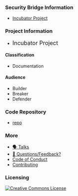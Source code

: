 ### Security Bridge Information

* [Incubator Project](#)

### Project Information

- <i class="fas fa-flag" style="font-size: 1.3em; color:#2ADA08;"></i>
  <span style="font-size: 1.3em;">Incubator Project</span>

#### Classification

- <i class="fas fa-book" style="color:#233e81;"></i> Documentation

#### Audience

- <i class="fas fa-toolbox" style="color:#233e81;"></i> Builder
- <i class="fas fa-hammer" style="color:#233e81;"></i> Breaker
- <i class="fas fa-shield-alt" style="color:#233e81;"></i> Defender


### Code Repository
* [repo](#)

### More

- [🗣️ Talks](TBD)
- [💬 Questions/Feedback?](https://github.com/OWASP/owasp-mastg/discussions)
- [Code of Conduct](TBD)
- [Contributing](TBD)

### Licensing

[![Creative Commons License](https://licensebuttons.net/l/by-sa/4.0/88x31.png)](https://creativecommons.org/licenses/by-sa/4.0/ "CC BY-SA 4.0")
